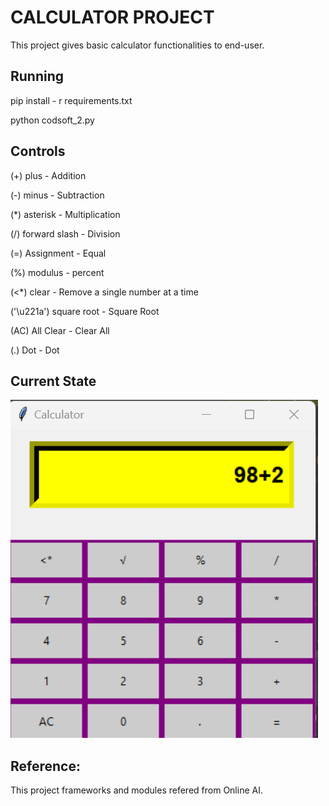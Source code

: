 # CALCULATOR PROJECT 
This project gives basic calculator functionalities to end-user.

## Running
pip install - r requirements.txt

python codsoft_2.py

## Controls
(+) plus  - Addition

(-) minus  - Subtraction

(*) asterisk -  Multiplication

(/)  forward slash - Division

(=) Assignment - Equal

(%) modulus - percent 

(<*) clear - Remove a single number at a time

('\u221a') square root - Square Root

(AC) All Clear - Clear All

(.) Dot - Dot



## Current State
![img.png](img.png)

## Reference:
This project frameworks and modules refered from Online AI.


